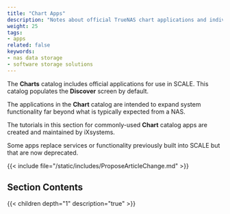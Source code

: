 ```yaml
---
title: "Chart Apps"
description: "Notes about official TrueNAS chart applications and individual tutorials for applications."
weight: 25
tags:
- apps
related: false
keywords:
- nas data storage
- software storage solutions
---
```




The **Charts** catalog includes official applications for use in SCALE.
This catalog populates the **Discover** screen by default.

The applications in the **Chart** catalog are intended to expand system functionality far beyond what is typically expected from a NAS.

The tutorials in this section for commonly-used **Chart** catalog apps are created and maintained by iXsystems.

Some apps replace services or functionality previously built into SCALE but that are now deprecated.

{{< include file="/static/includes/ProposeArticleChange.md" >}}

<div class="noprint">

## Section Contents

{{< children depth="1" description="true" >}}

</div>
